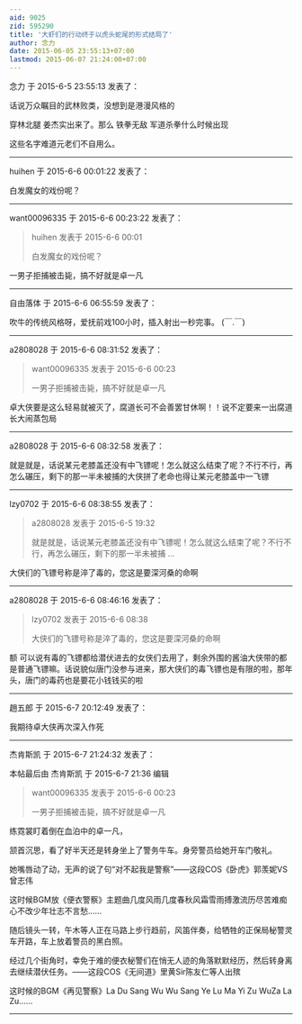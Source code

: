 ```yaml
---
aid: 9025
zid: 595290
title: '大虾们的行动终于以虎头蛇尾的形式结局了'
author: 念力
date: 2015-06-05 23:55:13+07:00
lastmod: 2015-06-07 21:24:00+07:00
---
```


念力 于 2015-6-5 23:55:13 发表了：

话说万众瞩目的武林败类，没想到是港漫风格的

穿林北腿 姜杰实出来了。那么 铁拳无敌 军道杀拳什么时候出现

这些名字难道元老们不自用么。

---------

huihen 于 2015-6-6 00:01:22 发表了：

白发魔女的戏份呢？

---------

want00096335 于 2015-6-6 00:23:22 发表了：

> huihen 发表于 2015-6-6 00:01
> 
> 白发魔女的戏份呢？



一男子拒捕被击毙，搞不好就是卓一凡

---------

自由落体 于 2015-6-6 06:55:59 发表了：

吹牛的传统风格呀，爱抚前戏100小时，插入射出一秒完事。 (￣.￣)

---------

a2808028 于 2015-6-6 08:31:52 发表了：

> want00096335 发表于 2015-6-6 00:23
> 
> 一男子拒捕被击毙，搞不好就是卓一凡



卓大侠要是这么轻易就被灭了，腐道长可不会善罢甘休啊！！说不定要来一出腐道长大闹蒸包局

---------

a2808028 于 2015-6-6 08:32:58 发表了：

就是就是，话说某元老膝盖还没有中飞镖呢！怎么就这么结束了呢？不行不行，再怎么碾压，剩下的那一半未被捕的大侠拼了老命也得让某元老膝盖中一飞镖

---------

lzy0702 于 2015-6-6 08:38:55 发表了：

> a2808028 发表于 2015-6-5 19:32
> 
> 就是就是，话说某元老膝盖还没有中飞镖呢！怎么就这么结束了呢？不行不行，再怎么碾压，剩下的那一半未被捕 ...



大侠们的飞镖号称是淬了毒的，您这是要深河桑的命啊

---------

a2808028 于 2015-6-6 08:46:16 发表了：

> lzy0702 发表于 2015-6-6 08:38
> 
> 大侠们的飞镖号称是淬了毒的，您这是要深河桑的命啊



额 可以说有毒的飞镖都给潜伏进去的女侠们去用了，剩余外围的酱油大侠带的都是普通飞镖嘛。话说貌似唐门没参与进来，那大侠们的毒飞镖也是有限的啦，那年头，唐门的毒药也是要花小钱钱买的啦

---------

趙五郎 于 2015-6-7 20:12:49 发表了：

我期待卓大侠再次深入作死

---------

杰肯斯凯 于 2015-6-7 21:24:32 发表了：

本帖最后由 杰肯斯凯 于 2015-6-7 21:36 编辑 


> 
> want00096335 发表于 2015-6-6 00:23
> 
> 一男子拒捕被击毙，搞不好就是卓一凡



练霓裳盯着倒在血泊中的卓一凡，

颔首沉思，看了好半天还是转身坐上了警务牛车。身旁警员给她开车门敬礼。

她嘴唇动了动，无声的说了句“对不起我是警察”——这段COS《卧虎》郭羡妮VS曾志伟

这时候BGM放《便衣警察》主题曲几度风雨几度春秋风霜雪雨搏激流历尽苦难痴心不改少年壮志不言愁……

随后镜头一转，午木等人正在马路上步行趋前，风笛伴奏，给牺牲的正保局秘警灵车开路，车上放着警员的黑白照。

经过几个街角时，幸免于难的便衣秘警们在悄无人迹的角落默默经历，然后转身离去继续潜伏任务。——这段COS《无间道》里黄Sir陈友仁等人出殡

这时候的BGM《再见警察》La Du Sang Wu Wu Sang Ye Lu Ma Yi Zu WuZa La Zu……

---------

